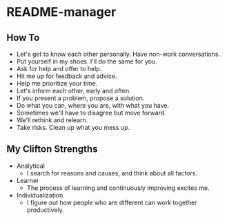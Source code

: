 # README-manager

## How To

* Let's get to know each other personally. Have non-work conversations.
* Put yourself in my shoes. I'll do the same for you.
* Ask for help and offer to help.
* Hit me up for feedback and advice.
* Help me prioritize your time.
* Let's inform each other, early and often.
* If you present a problem, propose a solution.
* Do what you can, where you are, with what you have.
* Sometimes we'll have to disagree but move forward.
* We'll rethink and relearn.
* Take risks. Clean up what you mess up.

## My Clifton Strengths

* Analytical
  * I search for reasons and causes, and think about all factors.
* Learner
  * The process of learning and continuously improving excites me.
* Individualization
  * I figure out how people who are different can work together productively.
